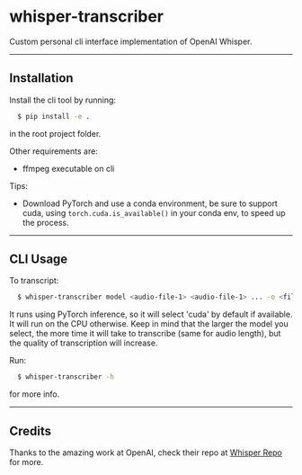 # whisper-transcriber
Custom personal cli interface implementation of OpenAI Whisper.

---------------

## Installation

Install the cli tool by running:
```bash
  $ pip install -e .
```
in the root project folder.

Other requirements are:
- ffmpeg executable on cli

Tips:
- Download PyTorch and use a conda environment, be sure to support cuda, using `torch.cuda.is_available()` in your conda env, to speed up the process.

---------------
## CLI Usage

To transcript: 

```bash
  $ whisper-transcriber model <audio-file-1> <audio-file-1> ... -o <file-name>.txt -f <output-format>
```

It runs using PyTorch inference, so it will select 'cuda' by default if available. It will run on the CPU otherwise. Keep in mind that the larger the model you select, the more time it will take to transcribe (same for audio length), but the quality of transcription will increase.


Run:
```bash
  $ whisper-transcriber -h
```
for more info.

---------------
## Credits

Thanks to the amazing work at OpenAI, check their repo at [Whisper Repo](https://github.com/openai/whisper) for more.